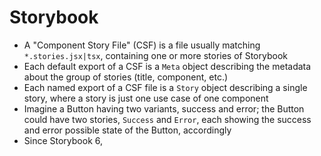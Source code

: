# Storybook

- A "Component Story File" (CSF) is a file usually matching `*.stories.jsx|tsx`, containing one or more stories of Storybook
- Each default export of a CSF is a `Meta` object describing the metadata about the group of stories (title, component, etc.)
- Each named export of a CSF file is a `Story` object describing a single story, where a story is just one use case of one component
- Imagine a Button having two variants, success and error; the Button could have two stories, `Success` and `Error`, each showing the success and error possible state of the Button, accordingly
- Since Storybook 6,
